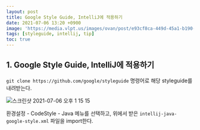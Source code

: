 ```yaml
---
layout: post
title: Google Style Guide, IntelliJ에 적용하기
date: 2021-07-06 13:20 +0900
image: 'https://media.vlpt.us/images/ovan/post/e93cf8ca-449d-45a1-b190-5084887d4c43/intellij_series_logo.jpg'
tags: [styleguide, intellij, tip]
toc: true
---
```

## 1. Google Style Guide, IntelliJ에 적용하기

`git clone https://github.com/google/styleguide` 명령어로 해당 styleguide를 내려받는다. 

![스크린샷 2021-07-06 오후 1 15 15](https://user-images.githubusercontent.com/28615416/124541583-aa45f100-de5c-11eb-997e-dc7001646e85.png)

환경설정 - CodeStyle - Java 메뉴를 선택하고, 위에서 받은 `intellij-java-google-style.xml` 파일을 import한다. 

